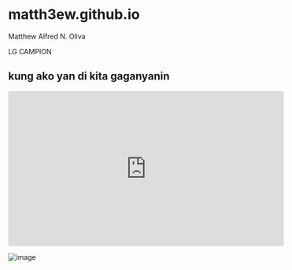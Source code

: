 # matth3ew.github.io
Matthew Alfred N. Oliva

LG CAMPION

##  **kung ako yan di kita gaganyanin**

<iframe width="560" height="315" src="https://www.youtube.com/embed/8zRkcO5EefA" title="YouTube video player" frameborder="0" allow="accelerometer; autoplay; clipboard-write; encrypted-media; gyroscope; picture-in-picture; web-share" allowfullscreen></iframe>

![image](https://user-images.githubusercontent.com/122416395/212214849-fd86b172-75e8-49f2-8eb3-6222dc6583f0.png)


